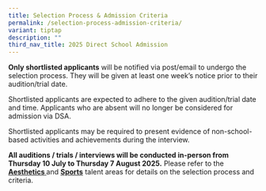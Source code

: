 ```yaml
---
title: Selection Process & Admission Criteria
permalink: /selection-process-admission-criteria/
variant: tiptap
description: ""
third_nav_title: 2025 Direct School Admission
---
```

<p><strong>Only shortlisted applicants</strong> will be notified via post/email
to undergo the selection process. They will be given at least one week’s
notice prior to their audition/trial date.&nbsp;</p>
<p></p>
<p>Shortlisted applicants are expected to adhere to the given audition/trial
date and time. Applicants who are absent will no longer be considered for
admission via DSA.&nbsp;&nbsp;</p>
<p></p>
<p>Shortlisted applicants may be required to present evidence of non-school-based
activities and achievements during the interview.</p>
<p></p>
<p><strong>All auditions / trials /&nbsp;interviews will be conducted in-person from Thursday 10 July to Thursday 7 August 2025.</strong> Please
refer to the <strong><a href="/files/2025_Direct_School_Admission_Exercise__Aesthetics__Updated_Ver.pdf" rel="noopener nofollow" target="_blank">Aesthetics</a><a href="/files/2025_Direct_School_Admission_Exercise__Aesthetics__Updated_Ver.pdf" rel="noopener noreferrer nofollow" target="_blank">&nbsp;</a></strong>and&nbsp;<strong><a href="/files/2025_Direct_School_Admission_Exercise__Sports_Updated.pdf" rel="noopener noreferrer nofollow" target="_blank">Sports</a></strong> talent
areas for details on the selection process and criteria.</p>